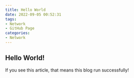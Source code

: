 ```yaml
---
title: Hello World
date: 2022-09-05 00:52:31
tags:
- Network
- GitHub Page
categories:
- Network
---
```

## Hello World!
If you see this article, that means this blog run successfully!